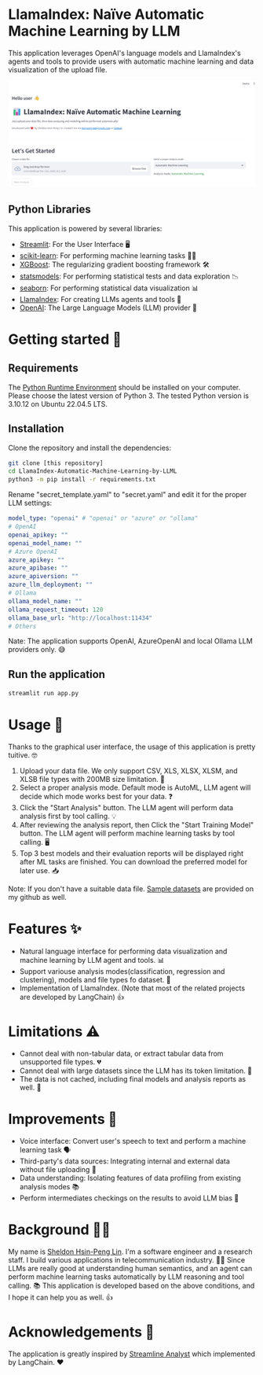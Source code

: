 # LlamaIndex: Naïve Automatic Machine Learning by LLM
This application leverages OpenAI's language models and LlamaIndex's agents and tools to provide users with automatic machine learning and data visualization of the upload file. 

![application homepage](./homepage.png)

## Python Libraries
This application is powered by several libraries:
- [Streamlit](https://streamlit.io/): For the User Interface 🖥️
- [scikit-learn](https://scikit-learn.org/stable/): For performing machine learning tasks 🧑‍💻
- [XGBoost](https://xgboost.ai/): The regularizing gradient boosting framework 🛠️
- [statsmodels](https://www.statsmodels.org/stable/index.html): For performing statistical tests and data exploration 📉
- [seaborn](https://seaborn.pydata.org/): For performing statistical data visualization 📊
- [LlamaIndex](https://www.llamaindex.ai/): For creating LLMs agents and tools 🔗
- [OpenAI](https://openai.com/): The Large Language Models (LLM) provider 🧠


# Getting started 🏁

## Requirements

The [Python Runtime Environment](https://www.python.org/) should be installed on your computer.
Please choose the latest version of Python 3. The tested Python version is 3.10.12 on Ubuntu 22.04.5 LTS.


## Installation

Clone the repository and install the dependencies:

```bash
git clone [this repository]
cd LlamaIndex-Automatic-Machine-Learning-by-LLML
python3 -m pip install -r requirements.txt
```

Rename "secret_template.yaml" to "secret.yaml" and edit it for the proper LLM settings:
```yaml
model_type: "openai" # "openai" or "azure" or "ollama"
# OpenAI
openai_apikey: ""
openai_model_name: ""
# Azure OpenAI
azure_apikey: ""
azure_apibase: ""
azure_apiversion: ""
azure_llm_deployment: ""
# Ollama
ollama_model_name: ""
ollama_request_timeout: 120
ollama_base_url: "http://localhost:11434"
# Others
```

Nate: The application supports OpenAI, AzureOpenAI and local Ollama LLM providers only. 😅

## Run the application

```bash
streamlit run app.py
```
 
# Usage 📖

Thanks to the graphical user interface, the usage of this application is pretty tuitive. 🤓

1. Upload your data file. We only support CSV, XLS, XLSX, XLSM, and XLSB file types with 200MB size limitation. 📂
2. Select a proper analysis mode. Default mode is AutoML, LLM agent will decide which mode works best for your data. ❓
3. Click the "Start Analysis" button. The LLM agent will perform data analysis first by tool calling. 💡
4. After reviewing the analysis report, then Click the "Start Training Model" button. The LLM agent will perform machine learning tasks by tool calling. 🖥️
5. Top 3 best models and their evaluation reports will be displayed right after ML tasks are finished. You can download the preferred model for later use. 📥

Note: If you don't have a suitable data file. [Sample datasets](https://github.com/hsinpeng/sample_datasets.git) are provided on my github as well.


# Features ✨
- Natural language interface for performing data visualization and machine learning by LLM agent and tools. 📊
- Support variouse analysis modes(classification, regression and clustering), models and file types fo dataset. 📄
- Implementation of LlamaIndex. (Note that most of the related projects are developed by LangChain) 👍


# Limitations ⚠️
- Cannot deal with non-tabular data, or extract tabular data from unsupported file types. 💔
- Cannot deal with large datasets since the LLM has its token limitation. 🚫
- The data is not cached, including final models and analysis reports as well. 🔄


# Improvements 🚀
- Voice interface: Convert user's speech to text and perform a machine learning task 🗣️
- Third-party's data sources: Integrating internal and external data without file uploading 🤝
- Data understanding: Isolating features of data profiling from existing analysis modes 📚
- Perform intermediates checkings on the results to avoid LLM bias 🤔


# Background 🧑‍🎓
My name is [Sheldon Hsin-Peng Lin](https://www.linkedin.com/in/sheldon-hsin-peng-lin-51306685/). I'm a software engineer and a research staff. I build various applications in telecommunication industry. 👨‍🔧
Since LLMs are really good at understanding human semantics, and an agent can perform machine learning tasks automatically by LLM reasoning and tool calling. 📚
This application is developed based on the above conditions, and I hope it can help you as well. 👍


# Acknowledgements 🙏
The application is greatly inspired by [Streamline Analyst](https://github.com/Wilson-ZheLin/Streamline-Analyst.git) which implemented by LangChain. ❤️